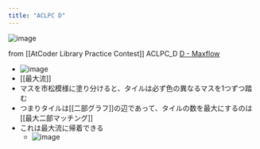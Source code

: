 ```yaml
---
title: "ACLPC D"
---
```


![image](https://gyazo.com/3489c88eee857504807bd0eccd477eac/thumb/1000)

from [[AtCoder Library Practice Contest]]
ACLPC_D
[D - Maxflow](https://atcoder.jp/contests/practice2/tasks/practice2_d)
- ![image](https://gyazo.com/1580929a4df6de245382b72c60b15874/thumb/1000)
- [[最大流]]
- マスを市松模様に塗り分けると、タイルは必ず色の異なるマスを1つずつ踏む
- つまりタイルは[[二部グラフ]]の辺であって、タイルの数を最大にするのは[[最大二部マッチング]]
- これは最大流に帰着できる
    - ![image](https://gyazo.com/3489c88eee857504807bd0eccd477eac/thumb/1000)
